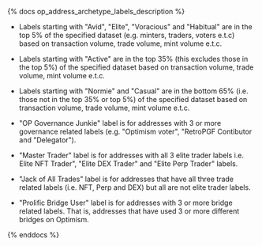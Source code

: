 {% docs op_address_archetype_labels_description %}

- Labels starting with "Avid", "Elite", "Voracious" and "Habitual" are in the top 5% of the specified dataset (e.g. minters, traders, voters e.t.c) based on transaction volume, trade volume, mint volume e.t.c.

- Labels starting with "Active" are in the top 35% (this excludes those in the top 5%) of the specified dataset based on transaction volume, trade volume, mint volume e.t.c.

- Labels starting with "Normie" and "Casual" are in the bottom 65% (i.e. those not in the top 35% or top 5%) of the specified dataset based on transaction volume, trade volume, mint volume e.t.c.

- "OP Governance Junkie" label is for addresses with 3 or more governance related labels (e.g. "Optimism voter", "RetroPGF Contibutor and "Delegator").

- "Master Trader" label is for addresses with all 3 elite trader labels i.e. Elite NFT Trader", "Elite DEX Trader" and "Elite Perp Trader" labels.

- "Jack of All Trades" label is for addresses that have all three trade related labels (i.e. NFT, Perp and DEX) but all are not elite trader labels.

- "Prolific Bridge User" label is for addresses with 3 or more bridge related labels. That is, addresses that have used 3 or more different bridges on Optimism.

{% enddocs %}
